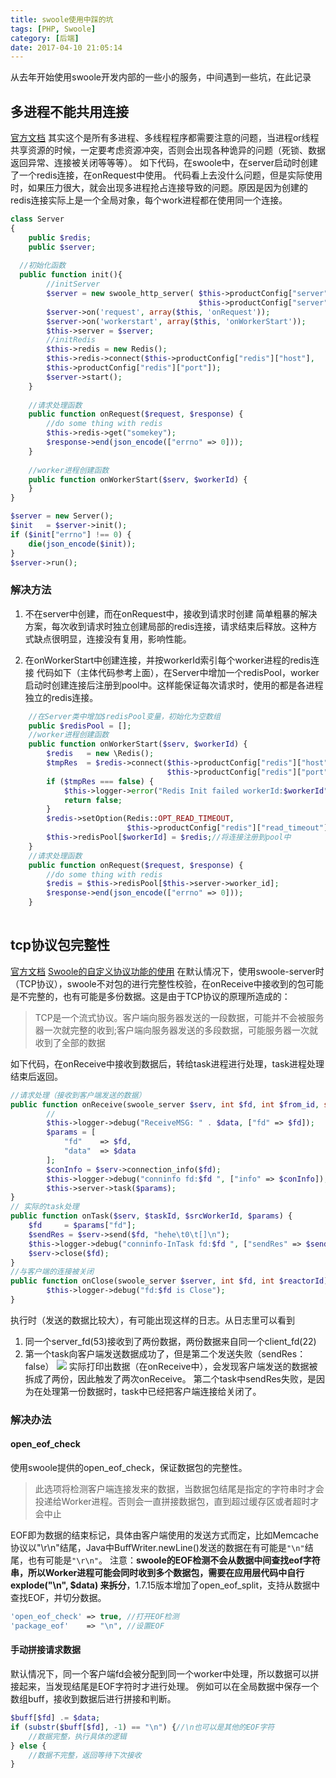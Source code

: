 ```yaml
---
title: swoole使用中踩的坑
tags: [PHP, Swoole]
category: [后端]
date: 2017-04-10 21:05:14
---
```

从去年开始使用swoole开发内部的一些小的服务，中间遇到一些坑，在此记录
## 多进程不能共用连接
[官方文档](https://wiki.swoole.com/wiki/page/325.html)
其实这个是所有多进程、多线程程序都需要注意的问题，当进程or线程共享资源的时候，一定要考虑资源冲突，否则会出现各种诡异的问题（死锁、数据返回异常、连接被关闭等等等）。
如下代码，在swoole中，在server启动时创建了一个redis连接，在onRequest中使用。
代码看上去没什么问题，但是实际使用时，如果压力很大，就会出现多进程抢占连接导致的问题。原因是因为创建的redis连接实际上是一个全局对象，每个work进程都在使用同一个连接。

```php
class Server 
{
	public $redis;
	public $server;
	
  //初始化函数
  public function init(){
		//initServer
		$server = new swoole_http_server( $this->productConfig["server"]["host"], 
		                                  $this->productConfig["server"]["port"]);
		$server->on('request', array($this, 'onRequest'));
		$server->on('workerstart', array($this, 'onWorkerStart'));
		$this->server = $server;
		//initRedis
		$this->redis = new Redis();
		$this->redis->connect($this->productConfig["redis"]["host"], 
		$this->productConfig["redis"]["port"]);  
		$server->start();
	}
	
	//请求处理函数
	public function onRequest($request, $response) {
		//do some thing with redis
		$this->redis->get("somekey");
		$response->end(json_encode(["errno" => 0]));
	}
	
	//worker进程创建函数
	public function onWorkerStart($serv, $workerId) {
	}
}

$server = new Server();
$init   = $server->init();
if ($init["errno"] !== 0) {
    die(json_encode($init));
} 
$server->run();
```

### 解决方法
1. 不在server中创建，而在onRequest中，接收到请求时创建
简单粗暴的解决方案，每次收到请求时独立创建局部的redis连接，请求结束后释放。这种方式缺点很明显，连接没有复用，影响性能。

2. 在onWorkerStart中创建连接，并按workerId索引每个worker进程的redis连接
代码如下（主体代码参考上面），在Server中增加一个redisPool，worker启动时创建连接后注册到pool中。这样能保证每次请求时，使用的都是各进程独立的redis连接。

```php
	//在Server类中增加$redisPool变量，初始化为空数组
	public $redisPool = [];
	//worker进程创建函数
	public function onWorkerStart($serv, $workerId) {
		$redis   = new \Redis();
		$tmpRes  = $redis->connect($this->productConfig["redis"]["host"], 
		                           $this->productConfig["redis"]["port"]);  
		if ($tmpRes === false) {
		    $this->logger->error("Redis Init failed workerId:$workerId");
		    return false;
		}
		$redis->setOption(Redis::OPT_READ_TIMEOUT, 
		                  $this->productConfig["redis"]["read_timeout"]);
		$this->redisPool[$workerId] = $redis;//将连接注册到pool中
	}
	//请求处理函数
	public function onRequest($request, $response) {
		//do some thing with redis
		$redis = $this->redisPool[$this->server->worker_id];
		$response->end(json_encode(["errno" => 0]));
	}
   
```

## tcp协议包完整性
[官方文档](https://wiki.swoole.com/wiki/page/50.html)
[Swoole的自定义协议功能的使用](http://blog.csdn.net/ldy3243942/article/details/40920743?utm_source=tuicool&utm_medium=referral)
在默认情况下，使用swoole-server时（TCP协议），swoole不对包的进行完整性校验，在onReceive中接收到的包可能是不完整的，也有可能是多份数据。这是由于TCP协议的原理所造成的：
>TCP是一个流式协议。客户端向服务器发送的一段数据，可能并不会被服务器一次就完整的收到;客户端向服务器发送的多段数据，可能服务器一次就收到了全部的数据

如下代码，在onReceive中接收到数据后，转给task进程进行处理，task进程处理结束后返回。

```php
//请求处理（接收到客户端发送的数据）
public function onReceive(swoole_server $serv, int $fd, int $from_id, string $data) {
		//
		$this->logger->debug("ReceiveMSG: " . $data, ["fd" => $fd]);
		$params = [
			"fd" 	=> $fd,
			"data" 	=> $data
		];
		$conInfo = $serv->connection_info($fd);
		$this->logger->debug("conninfo fd:$fd ", ["info" => $conInfo]);
		$this->server->task($params);
}
// 实际的task处理
public function onTask($serv, $taskId, $srcWorkerId, $params) {
	$fd 	= $params["fd"];
	$sendRes = $serv->send($fd, "hehe\t0\t[]\n");
	$this->logger->debug("conninfo-InTask fd:$fd ", ["sendRes" => $sendRes]);
	$serv->close($fd);
}
//与客户端的连接被关闭
public function onClose(swoole_server $server, int $fd, int $reactorId) {
		$this->logger->debug("fd:$fd is Close");
}
```
执行时（发送的数据比较大），有可能出现这样的日志。从日志里可以看到

1. 同一个server\_fd(53)接收到了两份数据，两份数据来自同一个client\_fd(22)
2. 第一个task向客户端发送数据成功了，但是第二个发送失败（sendRes：false）
![](https://longlog-1300108443.cos.ap-beijing.myqcloud.com/before2019/2017-04-10-14918263781334.jpg)
实际打印出数据（在onReceive中），会发现客户端发送的数据被拆成了两份，因此触发了两次onReceive。
第二个task中sendRes失败，是因为在处理第一份数据时，task中已经把客户端连接给关闭了。

### 解决办法
#### open_eof_check
使用swoole提供的open_eof_check，保证数据包的完整性。
>此选项将检测客户端连接发来的数据，当数据包结尾是指定的字符串时才会投递给Worker进程。否则会一直拼接数据包，直到超过缓存区或者超时才会中止

EOF即为数据的结束标记，具体由客户端使用的发送方式而定，比如Memcache协议以"\r\n"结尾，Java中BuffWriter.newLine()发送的数据在有可能是`"\n"`结尾，也有可能是`"\r\n"`。
注意：**swoole的EOF检测不会从数据中间查找eof字符串，所以Worker进程可能会同时收到多个数据包，需要在应用层代码中自行explode("\n", $data) 来拆分**，1.7.15版本增加了open_eof_split，支持从数据中查找EOF，并切分数据。

```php
'open_eof_check' => true, //打开EOF检测
'package_eof' 	 => "\n", //设置EOF
```

#### 手动拼接请求数据
默认情况下，同一个客户端fd会被分配到同一个worker中处理，所以数据可以拼接起来，当发现结尾是EOF字符时才进行处理。
例如可以在全局数据中保存一个数组buff，接收到数据后进行拼接和判断。

```php
$buff[$fd] .= $data;
if (substr($buff[$fd], -1) == "\n") {//\n也可以是其他的EOF字符
	//数据完整，执行具体的逻辑
} else {
	//数据不完整，返回等待下次接收
}
```


